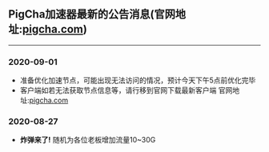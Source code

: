 ## PigCha加速器最新的公告消息(官网地址:[pigcha.com](http://pigcha.com))
***
### **2020-09-01**
- 准备优化加速节点，可能出现无法访问的情况，预计今天下午5点前优化完毕
- 客户端如若无法获取节点信息等，请行移到官网下载最新客户端 官网地址:[pigcha.com](http://pigcha.com)

### **2020-08-27**
- **炸弹来了!** 随机为各位老板增加流量10~30G
